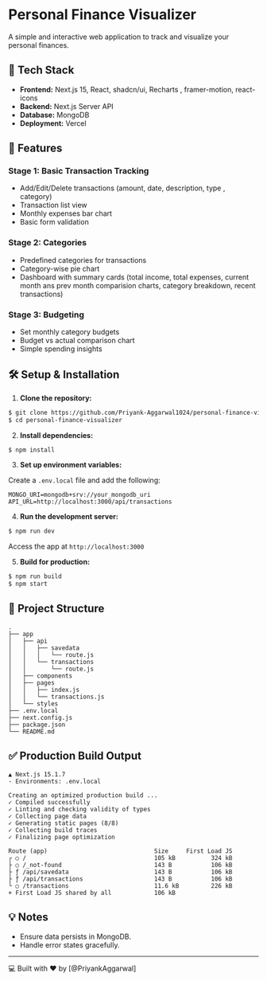 # Personal Finance Visualizer

A simple and interactive web application to track and visualize your personal finances.

## 🚀 Tech Stack

- **Frontend:** Next.js 15, React, shadcn/ui, Recharts , framer-motion, react-icons
- **Backend:** Next.js Server API
- **Database:** MongoDB
- **Deployment:** Vercel

## 🌟 Features

### Stage 1: Basic Transaction Tracking
- Add/Edit/Delete transactions (amount, date, description, type , category)
- Transaction list view
- Monthly expenses bar chart
- Basic form validation

### Stage 2: Categories
- Predefined categories for transactions
- Category-wise pie chart
- Dashboard with summary cards (total income, total expenses, current month ans prev month comparision charts, category breakdown, recent transactions)

### Stage 3: Budgeting
- Set monthly category budgets
- Budget vs actual comparison chart
- Simple spending insights

## 🛠 Setup & Installation

1. **Clone the repository:**

```bash
$ git clone https://github.com/Priyank-Aggarwal1024/personal-finance-visualizer.git
$ cd personal-finance-visualizer
```

2. **Install dependencies:**

```bash
$ npm install
```

3. **Set up environment variables:**

Create a `.env.local` file and add the following:

```env
MONGO_URI=mongodb+srv://your_mongodb_uri
API_URL=http://localhost:3000/api/transactions
```

4. **Run the development server:**

```bash
$ npm run dev
```

Access the app at `http://localhost:3000`

5. **Build for production:**

```bash
$ npm run build
$ npm start
```

## 📁 Project Structure

```
.
├── app
│   ├── api
│   │   ├── savedata
│   │   │   └── route.js
│   │   └── transactions
│   │       └── route.js
│   ├── components
│   ├── pages
│   │   ├── index.js
│   │   └── transactions.js
│   └── styles
├── .env.local
├── next.config.js
├── package.json
└── README.md
```

## ✅ Production Build Output

```
▲ Next.js 15.1.7
- Environments: .env.local

Creating an optimized production build ...
✓ Compiled successfully
✓ Linting and checking validity of types
✓ Collecting page data    
✓ Generating static pages (8/8)
✓ Collecting build traces    
✓ Finalizing page optimization

Route (app)                              Size     First Load JS
┌ ○ /                                    105 kB          324 kB
├ ○ /_not-found                          143 B           106 kB
├ ƒ /api/savedata                        143 B           106 kB
├ ƒ /api/transactions                    143 B           106 kB
└ ○ /transactions                        11.6 kB         226 kB
+ First Load JS shared by all            106 kB
```

## 💡 Notes

- Ensure data persists in MongoDB.
- Handle error states gracefully.

---

💻 Built with ❤️ by [@PriyankAggarwal]

